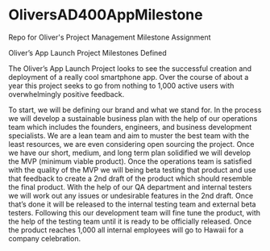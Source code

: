 # OliversAD400AppMilestone
Repo for Oliver's Project Management Milestone Assignment 

Oliver’s App Launch 
Project Milestones Defined

The Oliver’s App Launch Project looks to see the successful creation and deployment of a really cool smartphone app. Over the course of about a year this project seeks to go from nothing to 1,000 active users with overwhelmingly positive feedback.

To start, we will be defining our brand and what we stand for. In the process we will develop a sustainable business plan with the help of our operations team which includes the founders, engineers, and business development specialists. We are a lean team and aim to muster the best team with the least resources, we are even considering open sourcing the project. 
Once we have our short, medium, and long term plan solidified we will develop the MVP (minimum viable product). Once the operations team is satisfied with the quality of the MVP we will being beta testing that product and use that feedback to create a 2nd draft of the product which should resemble the final product. With the help of our QA department and internal testers we will work out any issues or undesirable features in the 2nd draft. Once that’s done it will be released to the internal testing team and external beta testers.
Following this our development team will fine tune the product, with the help of the testing team until it is ready to be officially released. Once the product reaches 1,000 all internal employees will go to Hawaii for a company celebration.
